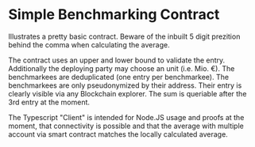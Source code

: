 # Simple Benchmarking Contract
Illustrates a pretty basic contract.
Beware of the inbuilt 5 digit prezition behind the comma when calculating the average.

The contract uses an upper and lower bound to validate the entry. Additionally the deploying party may choose an unit (i.e. Mio. €).
The benchmarkees are deduplicated (one entry per benchmarkee).
The benchmarkees are only pseudonymized by their address. Their entry is clearly visible via any Blockchain explorer.
The sum is queriable after the 3rd entry at the moment.

The Typescript "Client" is intended for Node.JS usage and proofs at the moment, that connectivity is possible and that the average with multiple account via smart contract matches the locally calculated average.